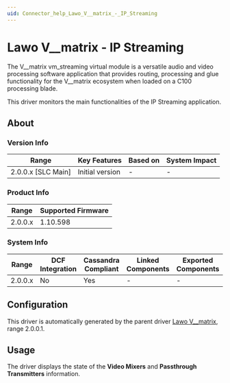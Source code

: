 ```yaml
---
uid: Connector_help_Lawo_V__matrix_-_IP_Streaming
---
```


# Lawo V\_\_matrix - IP Streaming

The V\_\_matrix vm_streaming virtual module is a versatile audio and video processing software application that provides routing, processing and glue functionality for the V\_\_matrix ecosystem when loaded on a C100 processing blade.

This driver monitors the main functionalities of the IP Streaming application.

## About

### Version Info

| **Range**            | **Key Features** | **Based on** | **System Impact** |
|----------------------|------------------|--------------|-------------------|
| 2.0.0.x \[SLC Main\] | Initial version  | \-           | \-                |

### Product Info

| **Range** | **Supported Firmware** |
|-----------|------------------------|
| 2.0.0.x   | 1.10.598               |

### System Info

| **Range** | **DCF Integration** | **Cassandra Compliant** | **Linked Components** | **Exported Components** |
|-----------|---------------------|-------------------------|-----------------------|-------------------------|
| 2.0.0.x   | No                  | Yes                     | \-                    | \-                      |

## Configuration

This driver is automatically generated by the parent driver [Lawo V\_\_matrix](xref:Connector_help_Lawo_V__matrix), range 2.0.0.1.

## Usage

The driver displays the state of the **Video Mixers** and **Passthrough Transmitters** information.
